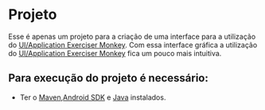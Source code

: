Projeto
========= 
Esse é apenas um projeto para a criação de uma interface para a utilização do [UI/Application Exerciser Monkey]. Com essa interface gráfica a utilização do [UI/Application Exerciser Monkey] fica um pouco mais intuitiva.

Para execução do projeto é necessário:
----
 * Ter o [Maven],[Android SDK] e [Java] instalados.

[UI/Application Exerciser Monkey]:http://developer.android.com/tools/help/monkey.html
[Java]:http://www.oracle.com/technetwork/java/javase/downloads/jdk7-downloads-1880260.html?ssSourceSiteId=otnpt
[Maven]:http://maven.apache.org
[Android SDK]: https://developer.android.com/sdk/index.html?hl=i
